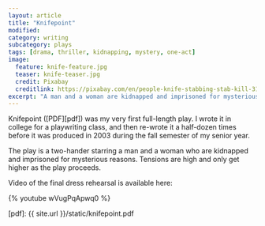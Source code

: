 ```yaml
---
layout: article
title: "Knifepoint"
modified:
category: writing
subcategory: plays
tags: [drama, thriller, kidnapping, mystery, one-act]
image:
  feature: knife-feature.jpg
  teaser: knife-teaser.jpg
  credit: Pixabay
  creditlink: https://pixabay.com/en/people-knife-stabbing-stab-kill-315910/
excerpt: "A man and a woman are kidnapped and imprisoned for mysterious reasons."
---
```


Knifepoint ([PDF][pdf]) was my very first full-length play. I wrote it in college for a playwriting class, and then re-wrote it a half-dozen times before it was produced in 2003 during the fall semester of my senior year.

The play is a two-hander starring a man and a woman who are kidnapped and imprisoned for mysterious reasons. Tensions are high and only get higher as the play proceeds.

Video of the final dress rehearsal is available here:

{% youtube wVugPqApwq0 %}

[pdf]: {{ site.url }}/static/knifepoint.pdf